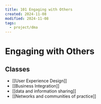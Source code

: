 ```yaml
---
title: 101 Engaging with Others
created: 2024-11-08
modified: 2024-11-08
tags:
  - project/dma
---
```

# Engaging with Others

## Classes
- [[User Experience Design]]
- [[Business Integration]]
- [[data and information sharing]]
- [[Networks and communities of practice]]
